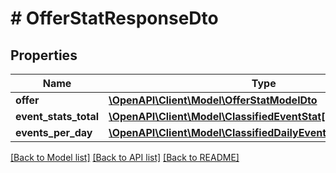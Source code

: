 # # OfferStatResponseDto

## Properties

Name | Type | Description | Notes
------------ | ------------- | ------------- | -------------
**offer** | [**\OpenAPI\Client\Model\OfferStatModelDto**](OfferStatModelDto.md) |  | [optional]
**event_stats_total** | [**\OpenAPI\Client\Model\ClassifiedEventStat[]**](ClassifiedEventStat.md) |  | [optional]
**events_per_day** | [**\OpenAPI\Client\Model\ClassifiedDailyEventStatResponseDto[]**](ClassifiedDailyEventStatResponseDto.md) |  | [optional]

[[Back to Model list]](../../README.md#models) [[Back to API list]](../../README.md#endpoints) [[Back to README]](../../README.md)
